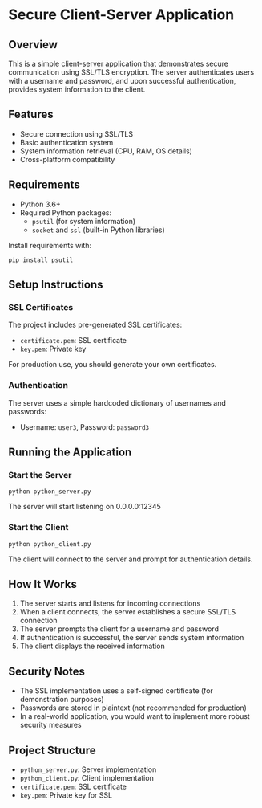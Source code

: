 
# Secure Client-Server Application

## Overview
This is a simple client-server application that demonstrates secure communication using SSL/TLS encryption. The server authenticates users with a username and password, and upon successful authentication, provides system information to the client.

## Features
- Secure connection using SSL/TLS
- Basic authentication system
- System information retrieval (CPU, RAM, OS details)
- Cross-platform compatibility

## Requirements
- Python 3.6+
- Required Python packages:
  - `psutil` (for system information)
  - `socket` and `ssl` (built-in Python libraries)

Install requirements with:
```
pip install psutil
```

## Setup Instructions

### SSL Certificates
The project includes pre-generated SSL certificates:
- `certificate.pem`: SSL certificate
- `key.pem`: Private key

For production use, you should generate your own certificates.

### Authentication
The server uses a simple hardcoded dictionary of usernames and passwords:
- Username: `user3`, Password: `password3`

## Running the Application

### Start the Server
```
python python_server.py
```
The server will start listening on 0.0.0.0:12345

### Start the Client
```
python python_client.py
```
The client will connect to the server and prompt for authentication details.

## How It Works
1. The server starts and listens for incoming connections
2. When a client connects, the server establishes a secure SSL/TLS connection
3. The server prompts the client for a username and password
4. If authentication is successful, the server sends system information
5. The client displays the received information

## Security Notes
- The SSL implementation uses a self-signed certificate (for demonstration purposes)
- Passwords are stored in plaintext (not recommended for production)
- In a real-world application, you would want to implement more robust security measures

## Project Structure
- `python_server.py`: Server implementation
- `python_client.py`: Client implementation
- `certificate.pem`: SSL certificate
- `key.pem`: Private key for SSL
